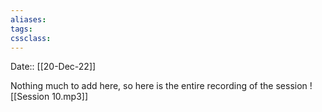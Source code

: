 ```yaml
---
aliases:
tags: 
cssclass:
---
```


Date:: [[20-Dec-22]]

Nothing much to add here, so here is the entire recording of the session
![[Session 10.mp3]]

